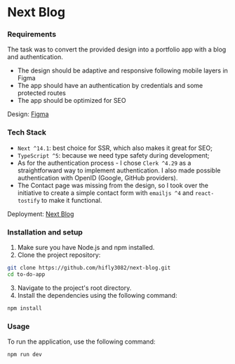 # Next Blog

### Requirements

The task was to convert the provided design into a portfolio app with a blog and authentication.

- The design should be adaptive and responsive following mobile layers in Figma
- The app should have an authentication by credentials and some protected routes
- The app should be optimized for SEO

Design: [Figma](https://www.figma.com/file/gmYHDhmGSwk4u9oojwyYh8/John-%2B?type=design&node-id=0%3A1&mode=dev&t=Y0mRqD3zcqrl9Ezc-1)

### Tech Stack

- `Next ^14.1`: best choice for SSR, which also makes it great for SEO;
- `TypeScript ^5`: because we need type safety during development;
- As for the authentication process - I chose `Clerk ^4.29` as a straightforward way to implement authentication. I also made possible authentication with OpenID (Google, GitHub providers).
- The Contact page was missing from the design, so I took over the initiative to create a simple contact form with `emailjs ^4` and `react-tostify` to make it functional.

Deployment: [Next Blog](https://next-blog-mav.vercel.app/)

### Installation and setup

1. Make sure you have Node.js and npm installed.
2. Clone the project repository:

```bash
git clone https://github.com/hifly3082/next-blog.git
cd to-do-app
```

3. Navigate to the project's root directory.
4. Install the dependencies using the following command:

```bash
npm install
```

### Usage

To run the application, use the following command:

```bash
npm run dev
```




